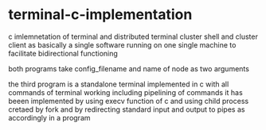 # terminal-c-implementation
c imlemnetation of terminal and distributed terminal
cluster shell and cluster client as basically a single software running on one single machine to facilitate bidirectional functioning

both programs take config_filename and name of node as two arguments

the third program is a standalone terminal implemented in c with all commands of terminal working including pipelining of commands it has beeen implemented by using execv function of c and using child process cretaed by fork and by redirecting standard input and output to pipes as accordingly in  a program
